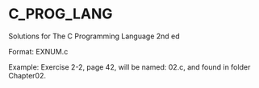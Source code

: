 # C_PROG_LANG

Solutions for The C Programming Language 2nd ed

Format: EXNUM.c

Example: Exercise 2-2, page 42, will be named: 02.c, and found in folder Chapter02.

